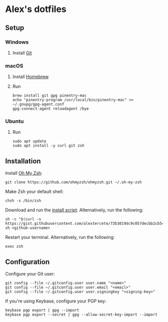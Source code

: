 # Alex's dotfiles

## Setup

### Windows

1. Install [Git](https://git-scm.com/download/win)

### macOS

1. Install [Homebrew](https://brew.sh/)

1. Run

   ```shell
   brew install git gpg pinentry-mac
   echo "pinentry-program /usr/local/bin/pinentry-mac" >> ~/.gnupg/gpg-agent.conf
   gpg-connect-agent reloadagent /bye
   ```

### Ubuntu

1. Run

   ```shell
   sudo apt update
   sudo apt install -y curl git zsh
   ```

## Installation

Install [Oh My Zsh](https://github.com/ohmyzsh/ohmyzsh):

```shell
git clone https://github.com/ohmyzsh/ohmyzsh.git ~/.oh-my-zsh
```

Make Zsh your default shell:

```shell
chsh -s /bin/zsh
```

Download and run the [install script](https://gist.github.com/alextercete/73b3019dc9c057decbb2cb54cb00e88c). Alternatively, run the following:

```shell
sh -c "$(curl -s https://gist.githubusercontent.com/alextercete/73b3019dc9c057decbb2cb54cb00e88c/raw/dotfiles.sh)" sh <github-username>
```

Restart your terminal. Alternatively, run the following:

```shell
exec zsh
```

## Configuration

Configure your Git user:

```shell
git config --file ~/.gitconfig.user user.name "<name>"
git config --file ~/.gitconfig.user user.email "<email>"
git config --file ~/.gitconfig.user user.signingkey "<signing-key>"
```

If you're using Keybase, configure your PGP key:

```shell
keybase pgp export | gpg --import
keybase pgp export --secret | gpg --allow-secret-key-import --import
```
